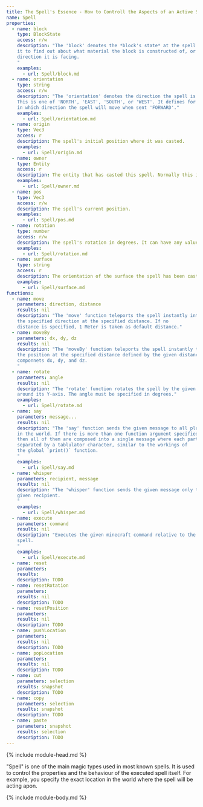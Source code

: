 ```yaml
---
title: The Spell's Essence - How to Controll the Aspects of an Active Spell
name: Spell
properties:
  - name: block
    type: BlockState
    access: r/w
    description: "The 'block' denotes the *block's state* at the spell's position. Use
    it to find out about what material the block is constructed of, or in which
    direction it is facing.
    "
    examples:
      - url: Spell/block.md
  - name: orientation
    type: string
    access: r/w
    description: "The 'orientation' denotes the direction the spell is oriented at.
    This is one of 'NORTH', 'EAST', 'SOUTH', or 'WEST'. It defines for example
    in which direction the spell will move when sent 'FORWARD'."
    examples:
      - url: Spell/orientation.md
  - name: origin
    type: Vec3
    access: r
    description: The spell's initial position where it was casted.
    examples:
      - url: Spell/origin.md
  - name: owner
    type: Entity
    access: r
    description: The entity that has casted this spell. Normally this is a Player, or nil if the spell has been casted by a command block.
    examples:
      - url: Spell/owner.md
  - name: pos
    type: Vec3
    access: r/w
    description: The spell's current position.
    examples:
      - url: Spell/pos.md
  - name: rotation
    type: number
    access: r/w
    description: The spell's rotation in degrees. It can have any value between -180 to 180, where 0 means "SOUTH".
    examples:
      - url: Spell/rotation.md
  - name: surface
    type: string
    access: r
    description: The orientation of the surface the spell has been casted on. This is one of "NORTH", "EAST", "SOUTH, "WEST", "UP", "DOWN", or nil if the spell has been casted mid-air.
    examples:
      - url: Spell/surface.md
functions:
  - name: move
    parameters: direction, distance
    results: nil
    description: "The 'move' function teleports the spell instantly into
    the specified direction at the specified distance. If no
    distance is specified, 1 Meter is taken as default distance."
  - name: moveBy
    parameters: dx, dy, dz
    results: nil
    description: "The 'moveBy' function teleports the spell instantly to
    the position at the specified distance defined by the given distance
    componnets dx, dy, and dz.
    "
  - name: rotate
    parameters: angle
    results: nil
    description: "The 'rotate' function rotates the spell by the given angle
    around its Y-axis. The angle must be specified in degrees."
    examples:
      - url: Spell/rotate.md
  - name: say
    parameters: message...
    results: nil
    description: "The 'say' function sends the given message to all players
    in the world. If there is more than one function argument specified,
    then all of them are composed into a single message where each part is
    separated by a tablulator character, similar to the workings of
    the global `print()` function.
    "
    examples:
      - url: Spell/say.md
  - name: whisper
    parameters: recipient, message
    results: nil
    description: "The 'whisper' function sends the given message only to the
    given recipient.
    "
    examples:
      - url: Spell/whisper.md
  - name: execute
    parameters: command
    results: nil
    description: "Executes the given minecraft command relative to the current
    spell.
    "
    examples:
      - url: Spell/execute.md
  - name: reset
    parameters:
    results:
    description: TODO
  - name: resetRotation
    parameters:
    results: nil
    description: TODO
  - name: resetPosition
    parameters:
    results: nil
    description: TODO
  - name: pushLocation
    parameters:
    results: nil
    description: TODO
  - name: popLocation
    parameters:
    results: nil
    description: TODO
  - name: cut
    parameters: selection
    results: snapshot
    description: TODO  
  - name: copy
    parameters: selection
    results: snapshot
    description: TODO
  - name: paste
    parameters: snapshot
    results: selection
    description: TODO
---
```

{% include module-head.md %}

"Spell" is one of the main magic types used in most known spells. It is used to
control the properties and the behaviour of the executed spell itself.
For example, you specify the exact location in the world where the spell will
be acting apon.

{% include module-body.md %}
